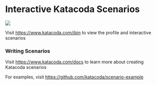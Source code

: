 # Interactive Katacoda Scenarios

[![](http://shields.katacoda.com/katacoda/ibin/count.svg)](https://www.katacoda.com/ibin "Get your profile on Katacoda.com")

Visit https://www.katacoda.com/ibin to view the profile and interactive scenarios

### Writing Scenarios
Visit https://www.katacoda.com/docs to learn more about creating Katacoda scenarios

For examples, visit https://github.com/katacoda/scenario-example
